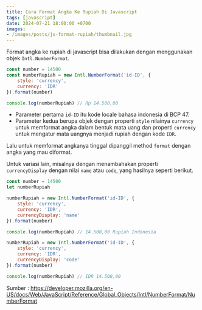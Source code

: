 ```yaml
---
title: Cara Format Angka Ke Rupiah Di Javascript
tags: [javascript]
date: 2024-07-21 18:00:00 +0700
images:
- /images/posts/js-format-rupiah/thumbnail.jpg
---
```


Format angka ke rupiah di javascript bisa dilakukan dengan menggunakan objek `Intl.NumberFormat`.

<!--more-->

```js
const number = 14500
const numberRupiah = new Intl.NumberFormat('id-ID', {
    style: 'currency',
    currency: 'IDR'
}).format(number)

console.log(numberRupiah) // Rp 14.500,00
```

- Parameter pertama `id-ID` itu kode locale bahasa indonesia di BCP 47. 
- Parameter kedua berupa objek dengan properti `style` nilainya `currency` untuk memformat angka dalam bentuk mata uang dan properti `currency` untuk mengatur mata uangnya menjadi rupiah dengan kode `IDR`.

Lalu untuk memformat angkanya tinggal dipanggil method `format` dengan angka yang mau diformat.

Untuk variasi lain, misalnya dengan menambahakan properti `currencyDisplay` dengan nilai `name` atau `code`, yang hasilnya seperti berikut.

```js
const number = 14500
let numberRupiah

numberRupiah = new Intl.NumberFormat('id-ID', {
    style: 'currency',
    currency: 'IDR',
    currencyDisplay: 'name'
}).format(number)

console.log(numberRupiah) // 14.500,00 Rupiah Indonesia

numberRupiah = new Intl.NumberFormat('id-ID', {
    style: 'currency',
    currency: 'IDR',
    currencyDisplay: 'code'
}).format(number)

console.log(numberRupiah) // IDR 14.500,00
```

Sumber : https://developer.mozilla.org/en-US/docs/Web/JavaScript/Reference/Global_Objects/Intl/NumberFormat/NumberFormat